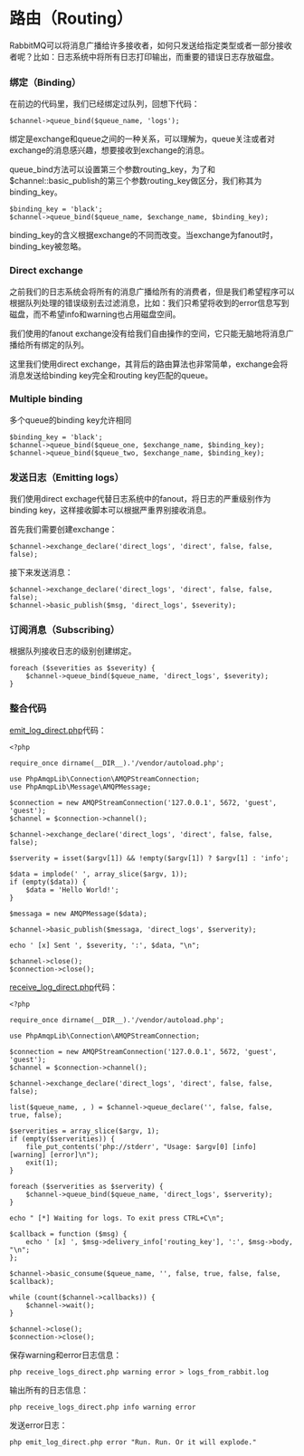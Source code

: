# 路由（Routing）

RabbitMQ可以将消息广播给许多接收者，如何只发送给指定类型或者一部分接收者呢？比如：日志系统中将所有日志打印输出，而重要的错误日志存放磁盘。

### 绑定（Binding）

在前边的代码里，我们已经绑定过队列，回想下代码：

```
$channel->queue_bind($queue_name, 'logs');
```

绑定是exchange和queue之间的一种关系，可以理解为，queue关注或者对exchange的消息感兴趣，想要接收到exchange的消息。

queue_bind方法可以设置第三个参数routing_key，为了和$channel::basic_publish的第三个参数routing_key做区分，我们称其为binding_key。

```
$binding_key = 'black';
$channel->queue_bind($queue_name, $exchange_name, $binding_key);
```

binding_key的含义根据exchange的不同而改变。当exchange为fanout时，binding_key被忽略。

### Direct exchange

之前我们的日志系统会将所有的消息广播给所有的消费者，但是我们希望程序可以根据队列处理的错误级别去过滤消息，比如：我们只希望将收到的error信息写到磁盘，而不希望info和warning也占用磁盘空间。

我们使用的fanout exchange没有给我们自由操作的空间，它只能无脑地将消息广播给所有绑定的队列。

这里我们使用direct exchange，其背后的路由算法也非常简单，exchange会将消息发送给binding key完全和routing key匹配的queue。

### Multiple binding

多个queue的binding key允许相同

```
$binding_key = 'black';
$channel->queue_bind($queue_one, $exchange_name, $binding_key);
$channel->queue_bind($queue_two, $exchange_name, $binding_key);
```

### 发送日志（Emitting logs）

我们使用direct exchage代替日志系统中的fanout，将日志的严重级别作为binding key，这样接收脚本可以根据严重界别接收消息。

首先我们需要创建exchange：

```
$channel->exchange_declare('direct_logs', 'direct', false, false, false);
```

接下来发送消息：

```
$channel->exchange_declare('direct_logs', 'direct', false, false, false);
$channel->basic_publish($msg, 'direct_logs', $severity);
```

### 订阅消息（Subscribing）

根据队列接收日志的级别创建绑定。

```
foreach ($severities as $severity) {
    $channel->queue_bind($queue_name, 'direct_logs', $severity);
}
```

### 整合代码

[emit_log_direct.php](./emit_log_direct.php)代码：

```
<?php

require_once dirname(__DIR__).'/vendor/autoload.php';

use PhpAmqpLib\Connection\AMQPStreamConnection;
use PhpAmqpLib\Message\AMQPMessage;

$connection = new AMQPStreamConnection('127.0.0.1', 5672, 'guest', 'guest');
$channel = $connection->channel();

$channel->exchange_declare('direct_logs', 'direct', false, false, false);

$serverity = isset($argv[1]) && !empty($argv[1]) ? $argv[1] : 'info';

$data = implode(' ', array_slice($argv, 1));
if (empty($data)) {
    $data = 'Hello World!';
}

$messaga = new AMQPMessage($data);

$channel->basic_publish($messaga, 'direct_logs', $serverity);

echo ' [x] Sent ', $severity, ':', $data, "\n";

$channel->close();
$connection->close();
```

[receive_log_direct.php](./receive_log_direct.php)代码：

```
<?php

require_once dirname(__DIR__).'/vendor/autoload.php';

use PhpAmqpLib\Connection\AMQPStreamConnection;

$connection = new AMQPStreamConnection('127.0.0.1', 5672, 'guest', 'guest');
$channel = $connection->channel();

$channel->exchange_declare('direct_logs', 'direct', false, false, false);

list($queue_name, , ) = $channel->queue_declare('', false, false, true, false);

$serverities = array_slice($argv, 1);
if (empty($serverities)) {
    file_put_contents('php://stderr', "Usage: $argv[0] [info] [warning] [error]\n");
    exit(1);
}

foreach ($serverities as $serverity) {
    $channel->queue_bind($queue_name, 'direct_logs', $serverity);
}

echo " [*] Waiting for logs. To exit press CTRL+C\n";

$callback = function ($msg) {
    echo ' [x] ', $msg->delivery_info['routing_key'], ':', $msg->body, "\n";
};

$channel->basic_consume($queue_name, '', false, true, false, false, $callback);

while (count($channel->callbacks)) {
    $channel->wait();
}

$channel->close();
$connection->close();
```

保存warning和error日志信息：

```
php receive_logs_direct.php warning error > logs_from_rabbit.log
```

输出所有的日志信息：

```
php receive_logs_direct.php info warning error
```

发送error日志：

```
php emit_log_direct.php error "Run. Run. Or it will explode."
```
